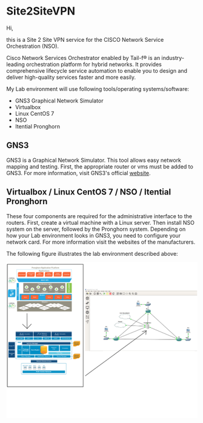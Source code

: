 # Site2SiteVPN
Hi,

this is a Site 2 Site VPN service for the CISCO Network Service Orchestration (NSO).

Cisco Network Services Orchestrator enabled by Tail-f® is an industry-leading orchestration platform for hybrid networks. It provides comprehensive lifecycle service automation to enable you to design and deliver high-quality services faster and more easily.

My Lab environment will use following tools/operating systems/software:
* GNS3 Graphical Network Simulator
* Virtualbox
* Linux CentOS 7
* NSO
* Itential Pronghorn

## GNS3 
GNS3 is a Graphical Network Simulator. This tool allows easy network mapping and testing. First, the appropriate router or vms must be added to GNS3. For more information, visit GNS3's official [website](https://www.gns3.com/).

## Virtualbox / Linux CentOS 7 / NSO / Itential Pronghorn
These four components are required for the administrative interface to the routers. First, create a virtual machine with a Linux server. Then install NSO system on the server, followed by the Pronghorn system.
Depending on how your Lab environment looks in GNS3, you need to configure your network card.
For more information visit the websites of the manufacturers.

The following figure illustrates the lab environment described above:

![Lab-Enviroment](/images/lab-environment.png)

